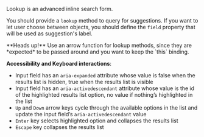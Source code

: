 Lookup is an advanced inline search form.

You should provide a `lookup` method to query for suggestions. If you want to let user choose between objects, you should define the `field` property that will be used as suggestion's label.

<div class="slds-box slds-box--small slds-m-bottom--small">
**Heads up!**  Use an arrow function for lookup methods, since they are *expected* to be passed around and you want to keep the `this` binding.
</div>

**Accessibility and Keyboard interactions**:

  * Input field has an `aria-expanded` attribute whose value is false when the results list is hidden, true when the results list is visible
  * Input field has an `aria-activedescendant` attribute whose value is the id of the highlighted results list option, no value if nothing’s highlighted in the list
  * `Up` and `Down` arrow keys cycle through the available options in the list and update the input field’s `aria-activedescendant` value
  * `Enter` key selects highlighted option and collapses the results list
  * `Escape` key collapses the results list
